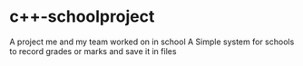 # c++-schoolproject
A project me and my team worked on in school
A Simple system for schools to record grades or marks and save it in files
